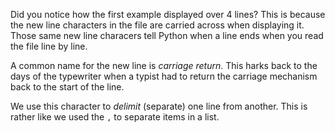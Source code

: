 Did you notice how the first example displayed over 4 lines? This is because the new line characters in the file are carried across when displaying it. Those same new line characers tell Python when a line ends when you read the file line by line.

A common name for the new line is *carriage return*. This harks back to the days of the typewriter when a typist had to return the carriage mechanism back to the start of the line. 

We use this character to *delimit* (separate) one line from another. This is rather like we used the `,` to separate items in a list.
